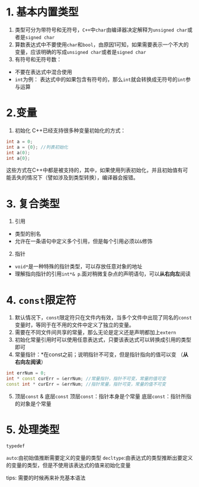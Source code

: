 # 1. 基本内置类型
1. 类型可分为带符号和无符号，`C++`中`char`由编译器决定解释为`unsigned char`或者是`signed char`
2. 算数表达式中不要使用`char`和`bool`，由原因1可知，如果需要表示一个不大的变量，应该明确的写成`unsigned char`或者是`signed char`
3. 有符号和无符号数：
  - 不要在表达式中混合使用
  - `int`为例： 表达式中的如果包含有符号的，那么`int`就会转换成无符号的`int`参与运算
# 2.变量
1. 初始化
  C++已经支持很多种变量初始化的方式：
  ```C++
  int a = 0;
  int a = {0}; //列表初始化
  int a(0);
  int a{0};
  ```
  这些方式在C++中都是被支持的，其中，如果使用列表初始化，并且初始值有可能丢失的情况下（譬如涉及到类型转换），编译器会报错。
# 3. 复合类型
1. 引用
- 类型的别名
- 允许在一条语句中定义多个引用，但是每个引用必须以`&`修饰

2. 指针
- `void*`是一种特殊的指针类型，可以存放任意对象的地址
- 理解指向指针的引用`int*& p`.面对稍微复杂点的声明语句，可以**从右向左**阅读
# 4. `const`限定符
1. 默认情况下，`const`限定符只在文件内有效，当多个文件中出现了同名的`const`变量时，等同于在不用的文件中定义了独立的变量。
2. 需要在不同文件间共享的常量，那么无论是定义还是声明都加上`extern`
3. 初始化常量引用时可以使用任意表达式，只要该表达式可以转换成引用的类型即可
4. 常量指针：*在const之前；说明指针不可变，但是指针指向的值可以变   （**从右向左阅读**）
```C++
int errNum = 0;
int * const curErr = &errNum; //常量指针，指针不可变，常量的值可变
const int * curErr = &errNum; //指针常量，指针可变，常量的值不可变
```
5. 顶层`const` & 底层`const`
顶层`const`：指针本身是个常量
底层`const`：指针所指的对象是个常量
# 5. 处理类型
`typedef`

`auto`:由初始值推断需要定义的变量的类型
`decltype`:由表达式的类型推断出要定义的变量的类型，但是不使用该表达式的值来初始化变量




tips: 需要的时候再来补充基本语法
